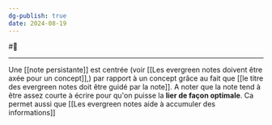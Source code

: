 ```yaml
---
dg-publish: true
date: 2024-08-19
---
```

 #🌲 
 ___
Une [[note persistante]] est centrée (voir [[Les evergreen notes doivent être axée pour un concept]],) par rapport à un concept grâce au fait que [[le titre des evergreen notes doit être guidé par la note]].
A noter que la note tend à être assez courte à écrire pour qu'on puisse la **lier de façon optimale**.
Ca permet aussi que [[Les evergreen notes aide à accumuler des informations]]